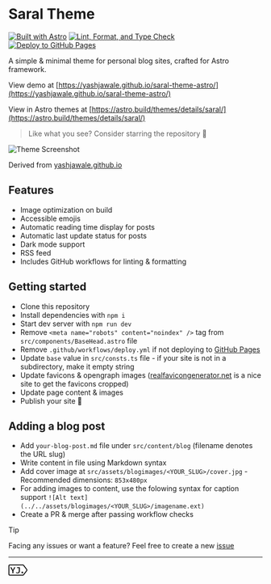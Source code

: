 # Saral Theme

[![Built with Astro](https://astro.badg.es/v2/built-with-astro/tiny.svg)](https://astro.build)
[![Lint, Format, and Type Check](https://github.com/yashjawale/saral-theme-astro/actions/workflows/lint.yml/badge.svg)](https://github.com/yashjawale/saral-theme-astro/actions/workflows/lint.yml)
[![Deploy to GitHub Pages](https://github.com/yashjawale/saral-theme-astro/actions/workflows/deploy.yml/badge.svg)](https://github.com/yashjawale/saral-theme-astro/actions/workflows/deploy.yml)

A simple & minimal theme for personal blog sites, crafted for Astro framework.

View demo at [https://yashjawale.github.io/saral-theme-astro/](https://yashjawale.github.io/saral-theme-astro/)

View in Astro themes at [https://astro.build/themes/details/saral/](https://astro.build/themes/details/saral/)

> Like what you see? Consider starring the repository 🌟

![Theme Screenshot](./screenshot.jpg)

Derived from [yashjawale.github.io](https://yashjawale.github.io)

## Features

- Image optimization on build
- Accessible emojis
- Automatic reading time display for posts
- Automatic last update status for posts
- Dark mode support
- RSS feed
- Includes GitHub workflows for linting & formatting

## Getting started

- Clone this repository
- Install dependencies with `npm i`
- Start dev server with `npm run dev`
- Remove `<meta name="robots" content="noindex" />` tag from `src/components/BaseHead.astro` file
- Remove `.github/workflows/deploy.yml` if not deploying to [GitHub Pages](https://docs.github.com/en/pages)
- Update `base` value in `src/consts.ts` file - if your site is not in a subdirectory, make it empty string
- Update favicons & opengraph images ([realfavicongenerator.net](https://realfavicongenerator.net/) is a nice site to get the favicons cropped)
- Update page content & images
- Publish your site 🚀

## Adding a blog post

- Add `your-blog-post.md` file under `src/content/blog` (filename denotes the URL slug)
- Write content in file using Markdown syntax
- Add cover image at `src/assets/blogimages/<YOUR_SLUG>/cover.jpg` - Recommended dimensions: `853x480px`
- For adding images to content, use the folowing syntax for caption support `![Alt text](../../assets/blogimages/<YOUR_SLUG>/imagename.ext)`
- Create a PR & merge after passing workflow checks

> [!TIP]
> Facing any issues or want a feature? Feel free to create a new [issue](https://github.com/yashjawale/saral-theme-astro/issues)

---

<a href="https://yashjawale.github.io/" target="_blank"><img style="height: 22px;" src="https://raw.githubusercontent.com/yashjawale/.github/main/docs/logo.svg" alt="Yash Jawale"/></a>
